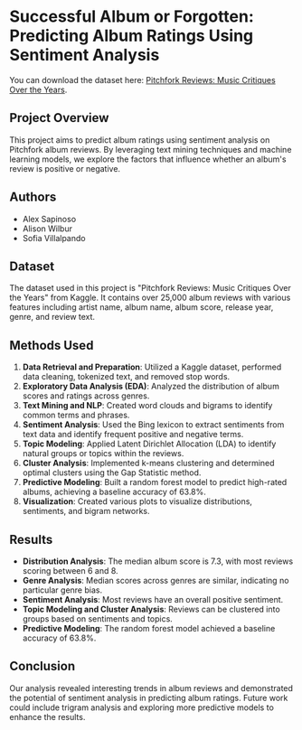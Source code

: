# Successful Album or Forgotten: Predicting Album Ratings Using Sentiment Analysis

You can download the dataset here: [Pitchfork Reviews: Music Critiques Over the Years]([https://link-to-your-file](https://www.kaggle.com/datasets/timstafford/pitchfork-reviews/data)).

## Project Overview

This project aims to predict album ratings using sentiment analysis on Pitchfork album reviews. By leveraging text mining techniques and machine learning models, we explore the factors that influence whether an album's review is positive or negative.

## Authors

- Alex Sapinoso
- Alison Wilbur
- Sofia Villalpando

## Dataset

The dataset used in this project is "Pitchfork Reviews: Music Critiques Over the Years" from Kaggle. It contains over 25,000 album reviews with various features including artist name, album name, album score, release year, genre, and review text.

## Methods Used

1. **Data Retrieval and Preparation**: Utilized a Kaggle dataset, performed data cleaning, tokenized text, and removed stop words.
2. **Exploratory Data Analysis (EDA)**: Analyzed the distribution of album scores and ratings across genres.
3. **Text Mining and NLP**: Created word clouds and bigrams to identify common terms and phrases.
4. **Sentiment Analysis**: Used the Bing lexicon to extract sentiments from text data and identify frequent positive and negative terms.
5. **Topic Modeling**: Applied Latent Dirichlet Allocation (LDA) to identify natural groups or topics within the reviews.
6. **Cluster Analysis**: Implemented k-means clustering and determined optimal clusters using the Gap Statistic method.
7. **Predictive Modeling**: Built a random forest model to predict high-rated albums, achieving a baseline accuracy of 63.8%.
8. **Visualization**: Created various plots to visualize distributions, sentiments, and bigram networks.

## Results

- **Distribution Analysis**: The median album score is 7.3, with most reviews scoring between 6 and 8.
- **Genre Analysis**: Median scores across genres are similar, indicating no particular genre bias.
- **Sentiment Analysis**: Most reviews have an overall positive sentiment.
- **Topic Modeling and Cluster Analysis**: Reviews can be clustered into groups based on sentiments and topics.
- **Predictive Modeling**: The random forest model achieved a baseline accuracy of 63.8%.

## Conclusion

Our analysis revealed interesting trends in album reviews and demonstrated the potential of sentiment analysis in predicting album ratings. Future work could include trigram analysis and exploring more predictive models to enhance the results.
